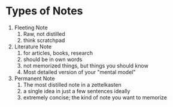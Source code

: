 
# Types of Notes
1. Fleeting Note
	1. Raw, not distilled
	2. think scratchpad
2. Literature Note
	1. for articles, books, research
	2. should be in own words
	3. not memorized things, but things you should know
	4. Most detailed version of your "mental model"
3. Permanent Note
	1. The most distilled note in a zettelkasten
	2. a single idea in just a few sentences ideally
	3. extremely concise; the kind of note you want to memorize